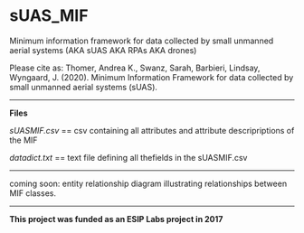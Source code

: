 # sUAS_MIF
Minimum information framework for data collected by small unmanned aerial systems (AKA sUAS AKA RPAs AKA drones)

Please cite as: Thomer, Andrea K., Swanz, Sarah, Barbieri, Lindsay, Wyngaard, J. (2020). Minimum Information Framework for data collected by small unmanned aerial systems (sUAS). 

------

**Files**

_sUASMIF.csv_ == csv containing all attributes and attribute descripriptions of the MIF

_datadict.txt_ == text file defining all thefields in the sUASMIF.csv

------

coming soon: entity relationship diagram illustrating relationships between MIF classes.

-----

**This project was funded as an ESIP Labs project in 2017**
